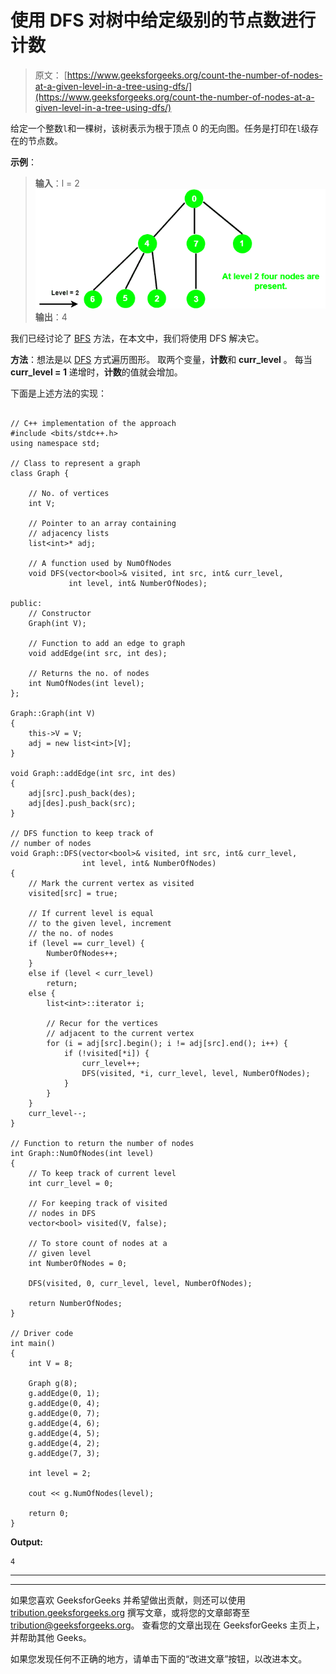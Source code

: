 # 使用 DFS 对树中给定级别的节点数进行计数

> 原文： [https://www.geeksforgeeks.org/count-the-number-of-nodes-at-a-given-level-in-a-tree-using-dfs/](https://www.geeksforgeeks.org/count-the-number-of-nodes-at-a-given-level-in-a-tree-using-dfs/)

给定一个整数`l`和一棵树，该树表示为根于顶点 0 的无向图。任务是打印在`l`级存在的节点数。

**示例**：

> **输入**：l = 2
> ![](img/9887bae7d2c841a9ac4bcd72883129f8.png)
> **输出**：4

我们已经讨论了 [BFS](https://www.geeksforgeeks.org/count-number-nodes-given-level-using-bfs/) 方法，在本文中，我们将使用 DFS 解决它。

**方法**：想法是以 [DFS](http://www.geeksforgeeks.org/depth-first-traversal-for-a-graph/) 方式遍历图形。 取两个变量，**计数**和 **curr_level** 。 每当 **curr_level = 1** 递增时，**计数**的值就会增加。

下面是上述方法的实现：

```

// C++ implementation of the approach 
#include <bits/stdc++.h> 
using namespace std; 

// Class to represent a graph 
class Graph { 

    // No. of vertices 
    int V; 

    // Pointer to an array containing 
    // adjacency lists 
    list<int>* adj; 

    // A function used by NumOfNodes 
    void DFS(vector<bool>& visited, int src, int& curr_level, 
             int level, int& NumberOfNodes); 

public: 
    // Constructor 
    Graph(int V); 

    // Function to add an edge to graph 
    void addEdge(int src, int des); 

    // Returns the no. of nodes 
    int NumOfNodes(int level); 
}; 

Graph::Graph(int V) 
{ 
    this->V = V; 
    adj = new list<int>[V]; 
} 

void Graph::addEdge(int src, int des) 
{ 
    adj[src].push_back(des); 
    adj[des].push_back(src); 
} 

// DFS function to keep track of 
// number of nodes 
void Graph::DFS(vector<bool>& visited, int src, int& curr_level, 
                int level, int& NumberOfNodes) 
{ 
    // Mark the current vertex as visited 
    visited[src] = true; 

    // If current level is equal 
    // to the given level, increment 
    // the no. of nodes 
    if (level == curr_level) { 
        NumberOfNodes++; 
    } 
    else if (level < curr_level) 
        return; 
    else { 
        list<int>::iterator i; 

        // Recur for the vertices 
        // adjacent to the current vertex 
        for (i = adj[src].begin(); i != adj[src].end(); i++) { 
            if (!visited[*i]) { 
                curr_level++; 
                DFS(visited, *i, curr_level, level, NumberOfNodes); 
            } 
        } 
    } 
    curr_level--; 
} 

// Function to return the number of nodes 
int Graph::NumOfNodes(int level) 
{ 
    // To keep track of current level 
    int curr_level = 0; 

    // For keeping track of visited 
    // nodes in DFS 
    vector<bool> visited(V, false); 

    // To store count of nodes at a 
    // given level 
    int NumberOfNodes = 0; 

    DFS(visited, 0, curr_level, level, NumberOfNodes); 

    return NumberOfNodes; 
} 

// Driver code 
int main() 
{ 
    int V = 8; 

    Graph g(8); 
    g.addEdge(0, 1); 
    g.addEdge(0, 4); 
    g.addEdge(0, 7); 
    g.addEdge(4, 6); 
    g.addEdge(4, 5); 
    g.addEdge(4, 2); 
    g.addEdge(7, 3); 

    int level = 2; 

    cout << g.NumOfNodes(level); 

    return 0; 
} 

```

**Output:**

```
4

```



* * *

* * *

如果您喜欢 GeeksforGeeks 并希望做出贡献，则还可以使用 [tribution.geeksforgeeks.org](https://contribute.geeksforgeeks.org/) 撰写文章，或将您的文章邮寄至 tribution@geeksforgeeks.org。 查看您的文章出现在 GeeksforGeeks 主页上，并帮助其他 Geeks。

如果您发现任何不正确的地方，请单击下面的“改进文章”按钮，以改进本文。